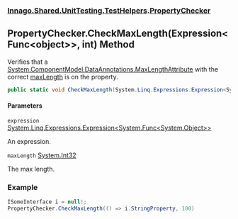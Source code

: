 ### [Innago\.Shared\.UnitTesting\.TestHelpers](../index.md 'Innago\.Shared\.UnitTesting\.TestHelpers').[PropertyChecker](index.md 'Innago\.Shared\.UnitTesting\.TestHelpers\.PropertyChecker')

## PropertyChecker\.CheckMaxLength\(Expression\<Func\<object\>\>, int\) Method

Verifies that a [System\.ComponentModel\.DataAnnotations\.MaxLengthAttribute](https://learn.microsoft.com/en-us/dotnet/api/system.componentmodel.dataannotations.maxlengthattribute 'System\.ComponentModel\.DataAnnotations\.MaxLengthAttribute') with the correct [maxLength](CheckMaxLength(Expression_Func_object__,int).md#Innago.Shared.UnitTesting.TestHelpers.PropertyChecker.CheckMaxLength(System.Linq.Expressions.Expression_System.Func_object__,int).maxLength 'Innago\.Shared\.UnitTesting\.TestHelpers\.PropertyChecker\.CheckMaxLength\(System\.Linq\.Expressions\.Expression\<System\.Func\<object\>\>, int\)\.maxLength') is on the property\.

```csharp
public static void CheckMaxLength(System.Linq.Expressions.Expression<System.Func<object?>> expression, int maxLength);
```
#### Parameters

<a name='Innago.Shared.UnitTesting.TestHelpers.PropertyChecker.CheckMaxLength(System.Linq.Expressions.Expression_System.Func_object__,int).expression'></a>

`expression` [System\.Linq\.Expressions\.Expression&lt;](https://learn.microsoft.com/en-us/dotnet/api/system.linq.expressions.expression-1 'System\.Linq\.Expressions\.Expression\`1')[System\.Func&lt;](https://learn.microsoft.com/en-us/dotnet/api/system.func-1 'System\.Func\`1')[System\.Object](https://learn.microsoft.com/en-us/dotnet/api/system.object 'System\.Object')[&gt;](https://learn.microsoft.com/en-us/dotnet/api/system.func-1 'System\.Func\`1')[&gt;](https://learn.microsoft.com/en-us/dotnet/api/system.linq.expressions.expression-1 'System\.Linq\.Expressions\.Expression\`1')

An expression\.

<a name='Innago.Shared.UnitTesting.TestHelpers.PropertyChecker.CheckMaxLength(System.Linq.Expressions.Expression_System.Func_object__,int).maxLength'></a>

`maxLength` [System\.Int32](https://learn.microsoft.com/en-us/dotnet/api/system.int32 'System\.Int32')

The max length\.

### Example

```csharp
ISomeInterface i = null!;
PropertyChecker.CheckMaxLength(() => i.StringProperty, 100)
```